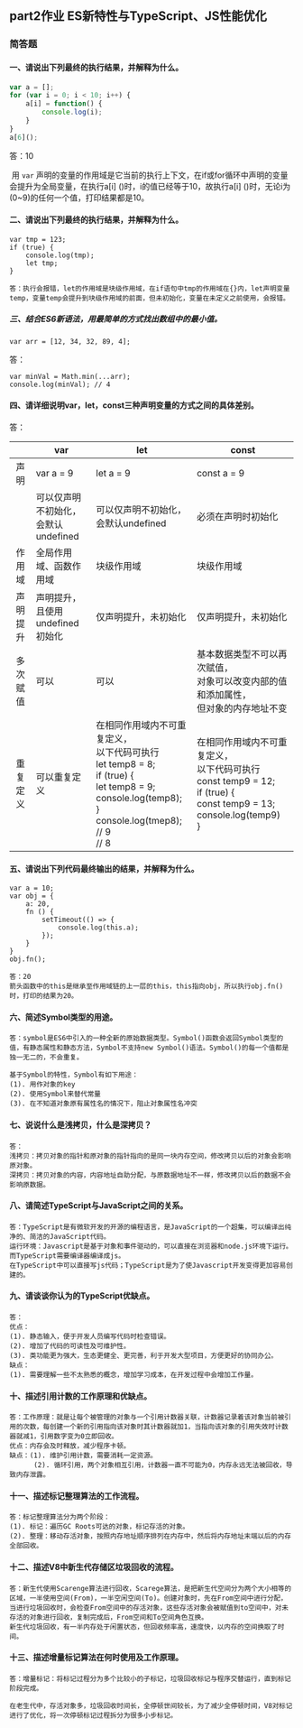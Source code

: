 ## part2作业  ES新特性与TypeScript、JS性能优化

### 简答题

#### 一、请说出下列最终的执行结果，并解释为什么。

``` javascript
var a = [];
for (var i = 0; i < 10; i++) {
    a[i] = function() {
        console.log(i);
    }
}
a[6]();
```

答：10

​		用 `var` 声明的变量的作用域是它当前的执行上下文，在if或for循环中声明的变量会提升为全局变量，在执行a[i] ()时，i的值已经等于10，故执行a[i] ()时，无论i为(0~9)的任何一个值，打印结果都是10。


#### 二、请说出下列最终的执行结果，并解释为什么。

```
var tmp = 123;
if (true) {
	console.log(tmp);
	let tmp;
}
```

```
答：执行会报错，let的作用域是块级作用域，在if语句中tmp的作用域在{}内，let声明变量temp，变量temp会提升到块级作用域的前面，但未初始化，变量在未定义之前使用，会报错。
```

##### 三、结合ES6新语法，用最简单的方式找出数组中的最小值。

```
var arr = [12, 34, 32, 89, 4];
```

答：
```
var minVal = Math.min(...arr);
console.log(minVal); // 4
```

#### 四、请详细说明var，let，const三种声明变量的方式之间的具体差别。

答：

|   | var                                       | let                                                          | const                                                        |
| :----------------------------------------------------------: | ----------------------------------------- | ------------------------------------------------------------ | ------------------------------------------------------------ |
|                             声明                             | var a = 9                                 | let a = 9                                                    | const a = 9                                                  |
|                                                              | 可以仅声明不初始化，<br>会默认undefined | 可以仅声明不初始化，<br>会默认undefined                    | 必须在声明时初始化                                           |
|                            作用域                            | 全局作用域、函数作用域                    | 块级作用域                                                   | 块级作用域                                                   |
|                           声明提升                           | 声明提升，且使用<br>undefined初始化     | 仅声明提升，未初始化                                         | 仅声明提升，未初始化                                         |
|                           多次赋值                           | 可以                                      | 可以                                                         | 基本数据类型不可以再次赋值，<br>对象可以改变内部的值和添加属性，<br/>但对象的内存地址不变 |
|                           重复定义                           | 可以重复定义                              | 在相同作用域内不可重复定义，<br>以下代码可执行<br>let temp8 = 8;<br>if (true) {<br>	let temp8 = 9;<br>	console.log(temp8);<br>}<br>console.log(tmep8);<br>// 9<br>// 8 | 在相同作用域内不可重复定义，<br>以下代码可执行<br>const temp9 = 12;<br>if (true) {<br>	const temp9 = 13;<br>	console.log(temp9)<br>} |



#### 五、请说出下列代码最终输出的结果，并解释为什么。

```
var a = 10;
var obj = {
    a: 20,
    fn () {
        setTimeout(() => {
            console.log(this.a);
        });
    }
}
obj.fn();
```
```
答：20 
箭头函数中的this是继承至作用域链的上一层的this，this指向obj，所以执行obj.fn()时，打印的结果为20。
 ```

#### 六、简述Symbol类型的用途。

```
答：symbol是ES6中引入的一种全新的原始数据类型。Symbol()函数会返回Symbol类型的值，有静态属性和静态方法，Symbol不支持new Symbol()语法。Symbol()的每一个值都是独一无二的，不会重复。

基于Symbol的特性，Symbol有如下用途：
(1). 用作对象的key
(2). 使用Symbol来替代常量
(3). 在不知道对象原有属性名的情况下，阻止对象属性名冲突
```
#### 七、说说什么是浅拷贝，什么是深拷贝？
```
答：
浅拷贝：拷贝对象的指针和原对象的指针指向的是同一块内存空间，修改拷贝以后的对象会影响原对象。
深拷贝：拷贝对象的内容，内容地址自助分配，与原数据地址不一样，修改拷贝以后的数据不会影响原数据。
```

#### 八、请简述TypeScript与JavaScript之间的关系。

```
答：TypeScript是有微软开发的开源的编程语言，是JavaScript的一个超集，可以编译出纯净的、简洁的JavaScript代码。
运行环境：Javascript是基于对象和事件驱动的，可以直接在浏览器和node.js环境下运行。而TypeScript需要编译器编译成js。
在TypeScript中可以直接写js代码；TypeScript是为了使Javascript开发变得更加容易创建的。
```

#### 九、请谈谈你认为的TypeScript优缺点。
```
答：
优点：
(1). 静态输入，便于开发人员编写代码时检查错误。
(2). 增加了代码的可读性及可维护性。
(3). 类功能更为强大，生态更健全、更完善，利于开发大型项目，方便更好的协同办公。
缺点：
(1). 需要理解一些不太熟悉的概念，增加学习成本，在开发过程中会增加工作量。
```
#### 十、描述引用计数的工作原理和优缺点。
```
答：工作原理：就是让每个被管理的对象与一个引用计数器关联，计数器记录着该对象当前被引用的次数，每创建一个新的引用指向该对象时其计数器就加1，当指向该对象的引用失效时计数器就减1，引用数字变为0立即回收。
优点：内存会及时释放，减少程序卡顿。
缺点：(1). 维护引用计数，需要消耗一定资源。
      (2). 循环引用，两个对象相互引用，计数器一直不可能为0，内存永远无法被回收，导致内存泄露。
```
#### 十一、描述标记整理算法的工作流程。
```
答：标记整理算法分为两个阶段：
(1). 标记：遍历GC Roots可达的对象，标记存活的对象。
(2). 整理：移动存活对象，按照内存地址顺序排列在内存中，然后将内存地址末端以后的内存全部回收。
```
#### 十二、描述V8中新生代存储区垃圾回收的流程。
```
答：新生代使用Scarenge算法进行回收，Scarege算法，是把新生代空间分为两个大小相等的区域，一半使用空间(From)，一半空闲空间(To)。创建对象时，先在From空间中进行分配，当进行垃圾回收时，会检查From空间中的存活对象，这些存活对象会被赋值到to空间中，对未存活的对象进行回收，复制完成后，From空间和To空间角色互换。
新生代垃圾回收，有一半内存处于闲置状态，但回收频率高，速度快，以内存的空间换取了时间。
```

#### 十三、描述增量标记算法在何时使用及工作原理。
```
答：增量标记：将标记过程分为多个比较小的子标记，垃圾回收标记与程序交替运行，直到标记阶段完成。

在老生代中，存活对象多，垃圾回收时间长，全停顿世间较长，为了减少全停顿时间，V8对标记进行了优化，将一次停顿标记过程拆分为很多小步标记。
```




























